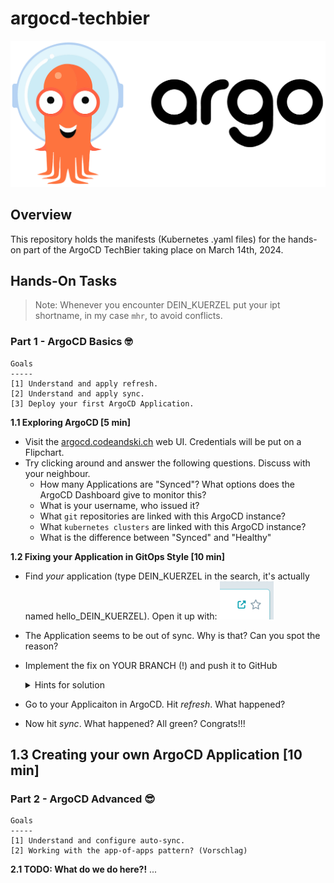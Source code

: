 # argocd-techbier
![img_2.png](images/argocd_logo_transparent.png)

## Overview
This repository holds the manifests (Kubernetes .yaml files) for the hands-on part
of the ArgoCD TechBier taking place on March 14th, 2024.


## Hands-On Tasks

> Note: Whenever you encounter DEIN_KUERZEL put your ipt shortname, in my case `mhr`, to avoid conflicts.


### Part 1 - ArgoCD Basics 🤓
```
Goals
-----
[1] Understand and apply refresh.
[2] Understand and apply sync.
[3] Deploy your first ArgoCD Application.
```
**1.1 Exploring ArgoCD [5 min]**
- Visit the [argocd.codeandski.ch](https://argocd.codeandski.ch) web UI. Credentials will be put on a Flipchart.
- Try clicking around and answer the following questions. Discuss with your neighbour.
  - How many Applications are "Synced"? What options does the ArgoCD Dashboard give to monitor this?
  - What is your username, who issued it?
  - What `git` repositories are linked with this ArgoCD instance?
  - What `kubernetes clusters` are linked with this ArgoCD instance?
  - What is the difference between "Synced" and "Healthy"

**1.2 Fixing your Application in GitOps Style [10 min]**
- Find _your_ application (type DEIN_KUERZEL in the search, it's actually named hello_DEIN_KUERZEL). Open it up with: ![img.png](images/application_open_button.png)
- The Application seems to be out of sync. Why is that? Can you spot the reason?
- Implement the fix on YOUR BRANCH (!) and push it to GitHub
  <details>
  <summary>Hints for solution</summary>
  
  TODO: Explain the solution rather in detail here.
  </details>
- Go to your Applicaiton in ArgoCD. Hit _refresh_. What happened?
- Now hit _sync_. What happened? All green? Congrats!!!

**1.3 Creating your own ArgoCD Application [10 min]**
- 

### Part 2 - ArgoCD Advanced 😎
```
Goals
-----
[1] Understand and configure auto-sync.
[2] Working with the app-of-apps pattern? (Vorschlag)
```

**2.1 TODO: What do we do here?!**
...